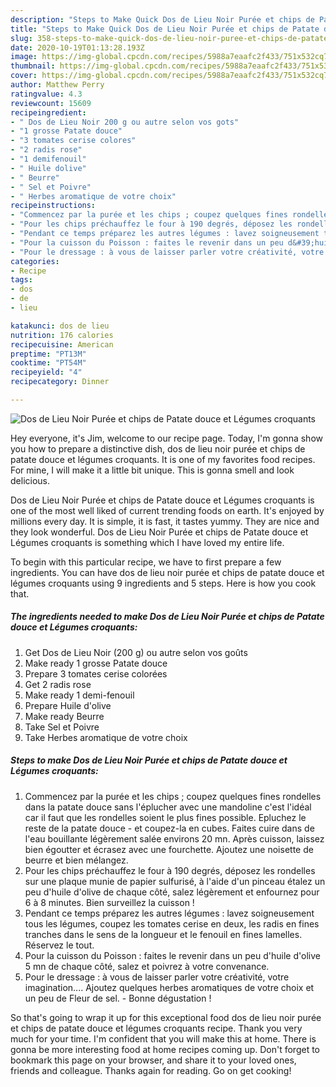 ```yaml
---
description: "Steps to Make Quick Dos de Lieu Noir Purée et chips de Patate douce et Légumes croquants"
title: "Steps to Make Quick Dos de Lieu Noir Purée et chips de Patate douce et Légumes croquants"
slug: 358-steps-to-make-quick-dos-de-lieu-noir-puree-et-chips-de-patate-douce-et-legumes-croquants
date: 2020-10-19T01:13:28.193Z
image: https://img-global.cpcdn.com/recipes/5988a7eaafc2f433/751x532cq70/dos-de-lieu-noir-puree-et-chips-de-patate-douce-et-legumes-croquants-photo-principale-de-la-recette.jpg
thumbnail: https://img-global.cpcdn.com/recipes/5988a7eaafc2f433/751x532cq70/dos-de-lieu-noir-puree-et-chips-de-patate-douce-et-legumes-croquants-photo-principale-de-la-recette.jpg
cover: https://img-global.cpcdn.com/recipes/5988a7eaafc2f433/751x532cq70/dos-de-lieu-noir-puree-et-chips-de-patate-douce-et-legumes-croquants-photo-principale-de-la-recette.jpg
author: Matthew Perry
ratingvalue: 4.3
reviewcount: 15609
recipeingredient:
- " Dos de Lieu Noir 200 g ou autre selon vos gots"
- "1 grosse Patate douce"
- "3 tomates cerise colores"
- "2 radis rose"
- "1 demifenouil"
- " Huile dolive"
- " Beurre"
- " Sel et Poivre"
- " Herbes aromatique de votre choix"
recipeinstructions:
- "Commencez par la purée et les chips ; coupez quelques fines rondelles dans la patate douce sans l&#39;éplucher avec une mandoline c&#39;est l&#39;idéal car il faut que les rondelles soient le plus fines possible. Epluchez le reste de la patate douce et coupez-la en cubes. Faites cuire dans de l&#39;eau bouillante légèrement salée environs 20 mn. Après cuisson, laissez bien égoutter et écrasez avec une fourchette. Ajoutez une noisette de beurre et bien mélangez."
- "Pour les chips préchauffez le four à 190 degrés, déposez les rondelles sur une plaque munie de papier sulfurisé, à l&#39;aide d&#39;un pinceau étalez un peu d&#39;huile d&#39;olive de chaque côté, salez légèrement et enfournez pour 6 à 8 minutes. Bien surveillez la cuisson !"
- "Pendant ce temps préparez les autres légumes : lavez soigneusement tous les légumes, coupez les tomates cerise en deux, les radis en fines tranches dans le sens de la longueur et le fenouil en fines lamelles. Réservez le tout."
- "Pour la cuisson du Poisson : faites le revenir dans un peu d&#39;huile d&#39;olive 5 mn de chaque côté, salez et poivrez à votre convenance."
- "Pour le dressage : à vous de laisser parler votre créativité, votre imagination.... Ajoutez quelques herbes aromatiques de votre choix et un peu de Fleur de sel. Bonne dégustation !"
categories:
- Recipe
tags:
- dos
- de
- lieu

katakunci: dos de lieu 
nutrition: 176 calories
recipecuisine: American
preptime: "PT13M"
cooktime: "PT54M"
recipeyield: "4"
recipecategory: Dinner

---
```



![Dos de Lieu Noir Purée et chips de Patate douce et Légumes croquants](https://img-global.cpcdn.com/recipes/5988a7eaafc2f433/751x532cq70/dos-de-lieu-noir-puree-et-chips-de-patate-douce-et-legumes-croquants-photo-principale-de-la-recette.jpg)

Hey everyone, it's Jim, welcome to our recipe page. Today, I'm gonna show you how to prepare a distinctive dish, dos de lieu noir purée et chips de patate douce et légumes croquants. It is one of my favorites food recipes. For mine, I will make it a little bit unique. This is gonna smell and look delicious.



Dos de Lieu Noir Purée et chips de Patate douce et Légumes croquants is one of the most well liked of current trending foods on earth. It's enjoyed by millions every day. It is simple, it is fast, it tastes yummy. They are nice and they look wonderful. Dos de Lieu Noir Purée et chips de Patate douce et Légumes croquants is something which I have loved my entire life.


To begin with this particular recipe, we have to first prepare a few ingredients. You can have dos de lieu noir purée et chips de patate douce et légumes croquants using 9 ingredients and 5 steps. Here is how you cook that.

<!--inarticleads1-->

##### The ingredients needed to make Dos de Lieu Noir Purée et chips de Patate douce et Légumes croquants:

1. Get  Dos de Lieu Noir (200 g) ou autre selon vos goûts
1. Make ready 1 grosse Patate douce
1. Prepare 3 tomates cerise colorées
1. Get 2 radis rose
1. Make ready 1 demi-fenouil
1. Prepare  Huile d&#39;olive
1. Make ready  Beurre
1. Take  Sel et Poivre
1. Take  Herbes aromatique de votre choix




<!--inarticleads2-->

##### Steps to make Dos de Lieu Noir Purée et chips de Patate douce et Légumes croquants:

1. Commencez par la purée et les chips ; coupez quelques fines rondelles dans la patate douce sans l&#39;éplucher avec une mandoline c&#39;est l&#39;idéal car il faut que les rondelles soient le plus fines possible. Epluchez le reste de la patate douce - et coupez-la en cubes. Faites cuire dans de l&#39;eau bouillante légèrement salée environs 20 mn. Après cuisson, laissez bien égoutter et écrasez avec une fourchette. Ajoutez une noisette de beurre et bien mélangez.
1. Pour les chips préchauffez le four à 190 degrés, déposez les rondelles sur une plaque munie de papier sulfurisé, à l&#39;aide d&#39;un pinceau étalez un peu d&#39;huile d&#39;olive de chaque côté, salez légèrement et enfournez pour 6 à 8 minutes. Bien surveillez la cuisson !
1. Pendant ce temps préparez les autres légumes : lavez soigneusement tous les légumes, coupez les tomates cerise en deux, les radis en fines tranches dans le sens de la longueur et le fenouil en fines lamelles. Réservez le tout.
1. Pour la cuisson du Poisson : faites le revenir dans un peu d&#39;huile d&#39;olive 5 mn de chaque côté, salez et poivrez à votre convenance.
1. Pour le dressage : à vous de laisser parler votre créativité, votre imagination.... Ajoutez quelques herbes aromatiques de votre choix et un peu de Fleur de sel. - Bonne dégustation !




So that's going to wrap it up for this exceptional food dos de lieu noir purée et chips de patate douce et légumes croquants recipe. Thank you very much for your time. I'm confident that you will make this at home. There is gonna be more interesting food at home recipes coming up. Don't forget to bookmark this page on your browser, and share it to your loved ones, friends and colleague. Thanks again for reading. Go on get cooking!
